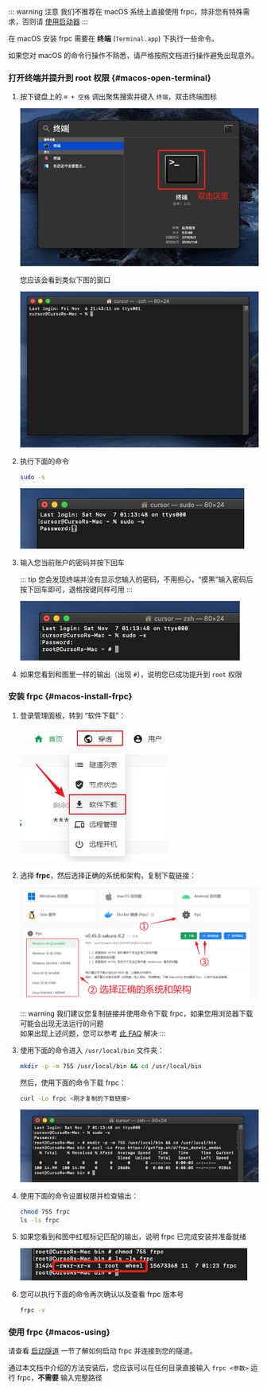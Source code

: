 <!-- markdownlint-disable MD041 -->

::: warning 注意
我们不推荐在 macOS 系统上直接使用 frpc，除非您有特殊需求，否则请 [使用启动器](/launcher/usage.md#macos)
:::

在 macOS 安装 frpc 需要在 **终端** (`Terminal.app`) 下执行一些命令。

如果您对 macOS 的命令行操作不熟悉，请严格按照文档进行操作避免出现意外。

### 打开终端并提升到 root 权限 {#macos-open-terminal}

1. 按下键盘上的 `⌘ + 空格` 调出聚焦搜索并键入 `终端`，双击终端图标

   ![](../_images/macos-0.png)

   您应该会看到类似下图的窗口

   ![](../_images/macos-1.png)

2. 执行下面的命令

   ```bash
   sudo -s
   ```

   ![](../_images/macos-2.png)

3. 输入您当前账户的密码并按下回车

   ::: tip
   您会发现终端并没有显示您输入的密码，不用担心，“摸黑”输入密码后按下回车即可，退格按键同样可用
   :::

   ![](../_images/macos-3.png)

4. 如果您看到和图里一样的输出（出现 `#`），说明您已成功提升到 `root` 权限

### 安装 frpc {#macos-install-frpc}

1. 登录管理面板，转到 “软件下载”：

   ![](../../_images/download.png)

1. 选择 **frpc**，然后选择正确的系统和架构，复制下载链接：

   ![](../_images/download-frpc.png)

   ::: warning
   我们建议您复制链接并使用命令下载 frpc，如果您用浏览器下载可能会出现无法运行的问题  
   如果出现上述问题，您可以参考 [此 FAQ](/faq/frpc.md#macos-run-frpc-issue) 解决
   :::

1. 使用下面的命令进入 `/usr/local/bin` 文件夹：

   ```bash
   mkdir -p -m 755 /usr/local/bin && cd /usr/local/bin
   ```

   然后，使用下面的命令下载 frpc：

   ```bash
   curl -Lo frpc <刚才复制的下载链接>
   ```

   ![](../_images/macos-4.png)

1. 使用下面的命令设置权限并检查输出：

   ```bash
   chmod 755 frpc
   ls -ls frpc
   ```

1. 如果您看到和图中红框标记匹配的输出，说明 frpc 已完成安装并准备就绪

   ![](../_images/macos-5.png)

1. 您可以执行下面的命令再次确认以及查看 frpc 版本号

   ```bash
   frpc -v
   ```

### 使用 frpc {#macos-using}

请查看 [启动隧道](#running-frpc) 一节了解如何启动 frpc 并连接到您的隧道。

通过本文档中介绍的方法安装后，您应该可以在任何目录直接输入 `frpc <参数>` 运行 frpc，**不需要** 输入完整路径
